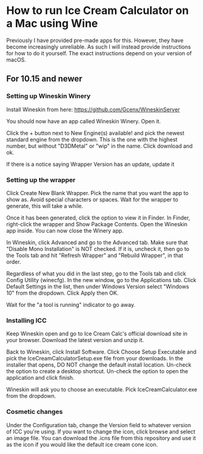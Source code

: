
# How to run Ice Cream Calculator on a Mac using Wine #

Previously I have provided pre-made apps for this. However, they have become increasingly unreliable. As such I will instead provide instructions for how to do it yourself. The exact instructions depend on your version of macOS.

## For 10.15 and newer ##

### Setting up Wineskin Winery ###

Install Wineskin from here: https://github.com/Gcenx/WineskinServer

You should now have an app called Wineskin Winery. Open it.

Click the + button next to New Engine(s) available! and pick the newest standard engine from the dropdown. This is the one with the highest number, but without "D3DMetal" or "wip" in the name. Click download and ok.

If there is a notice saying Wrapper Version has an update, update it

### Setting up the wrapper ###

Click Create New Blank Wrapper. Pick the name that you want the app to show as. Avoid special characters or spaces. Wait for the wrapper to generate, this will take a while.  

Once it has been generated, click the option to view it in Finder. In Finder, right-click the wrapper and Show Package Contents. Open the Wineskin app inside. You can now close the Winery app.

In Wineskin, click Advanced and go to the Advanced tab. Make sure that "Disable Mono Installation" is NOT checked. If it is, uncheck it, then go to the Tools tab and hit "Refresh Wrapper" and "Rebuild Wrapper", in that order.  

Regardless of what you did in the last step, go to the Tools tab and click Config Utility (winecfg). In the new window, go to the Applications tab. Click Default Settings in the list, then under Windows Version select "Windows 10" from the dropdown. Click Apply then OK.   

Wait for the "a tool is running" indicator to go away.  

### Installing ICC ###

Keep Wineskin open and go to Ice Cream Calc's official download site in your browser. Download the latest version and unzip it.

Back to Wineskin, click Install Software. Click Choose Setup Executable and pick the IceCreamCalculatorSetup.exe file from your downloads. In the installer that opens, DO NOT change the default install location. Un-check the option to create a desktop shortcut. Un-check the option to open the application and click finish.

Wineskin will ask you to choose an executable. Pick IceCreamCalculator.exe from the dropdown.

### Cosmetic changes ###

Under the Configuration tab, change the Version field to whatever version of ICC you're using. If you want to change the icon, click browse and select an image file. You can download the .icns file from this repository and use it as the icon if you would like the default ice cream cone icon.

